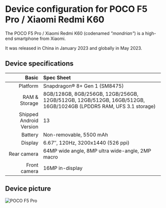 Device configuration for POCO F5 Pro / Xiaomi Redmi K60
=========================================

The POCO F5 Pro / Xiaomi Redmi K60 (codenamed _"mondrian"_) is a high-end smartphone from Xiaomi.

It was released in China in January 2023 and globally in May 2023.

## Device specifications

Basic   | Spec Sheet
-------:|:-------------------------
Platform | Snapdragon® 8+ Gen 1 (SM8475)
RAM & Storage | 8GB/128GB, 8GB/256GB, 12GB/256GB, 12GB/512GB, 12GB/512GB, 16GB/512GB, 16GB/1024GB (LPDDR5 RAM, UFS 3.1 storage)
Shipped Android Version | 13
Battery | Non-removable, 5500 mAh
Display | 6.67″, 120Hz, 3200x1440 (526 ppi)
Rear camera | 64MP wide angle, 8MP ultra wide-angle, 2MP macro
Front camera | 16MP in-display

## Device picture

![POCO F5 Pro](https://i02.appmifile.com/638_operator_sg/21/04/2023/96bd043ea8810ff590a07ef10ff3508f.png "POCO F5 Pro in black and white")
